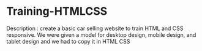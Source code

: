 # Training-HTMLCSS
Description : create a basic car selling website to train HTML and CSS responsive. We were given a model for desktop design, mobile design, and tablet design and we had to copy it in HTML CSS
